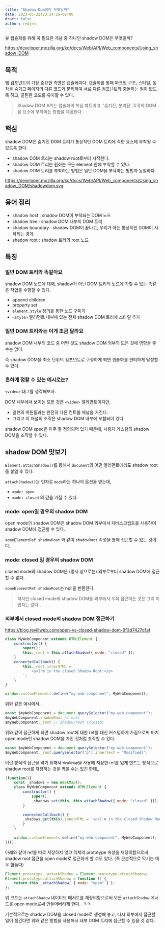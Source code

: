 ```yaml
---
title: "Shadow Dom이란 무엇일까"
date: 2023-05-22T23:24:26+09:00
draft: false
author: redjen
---
```

뷰 캡슐화를 위해 꼭 필요한 개념 중 하나인 shadow DOM은 무엇일까?

https://developer.mozilla.org/ko/docs/Web/API/Web_components/Using_shadow_DOM

## 목적

웹 컴포넌트의 가장 중요한 측면은 캡슐화이다. 
캡슐화를 통해 마크업 구조, 스타일, 동작을 숨기고 페이지의 다른 코드와 분리하여 서로 다른 컴포넌트와 충돌하는 일이 없도록 하고, 클린한 코드를 유지할 수 있다.

>Shadow DOM API는 캡슐화의 핵심 파트이고, '숨겨진, 분리된' 각각의 DOM을 요소에 부착하는 방법을 제공한다.

## 핵심

shadow DOM은 숨겨진 DOM 트리가 통상적인 DOM 트리에 속한 요소에 부착될 수 있도록 한다.
- shadow DOM 트리는 shadow root로부터 시작한다.
- shadow DOM 트리는 원하는 모든 element 안에 부착할 수 있다.
- shadow DOM 트리를 부착하는 방법은 일반 DOM을 부탁하는 방법과 동일하다.

https://developer.mozilla.org/ko/docs/Web/API/Web_components/Using_shadow_DOM/shadowdom.svg

## 용어 정리

- shadow host : shadow DOM이 부착되는 DOM 노드
- shadow tree : shadow DOM 내부의 DOM 트리
- shadow boundary : shadow DOM이 끝나고, 우리가 아는 통상적인 DOM이 시작되는 경계
- shadow root : shadow 트리의 root 노드

## 특징

### 일반 DOM 트리와 똑같아요 

shadow DOM 노드에 대해, shadow가 아닌 DOM 트리의 노드에 가할 수 있는 똑같은 작업을 수행할 수 있다.
- append children
- property set
- `element.style` 정의를 통한 노드 꾸미기
- `<style>` 엘리먼트 내부에 있는 전체 shadow DOM 트리에 스타일 추가

### 일반 DOM 트리와는 이게 조금 달라요

shadow DOM 내부의 코드 중 어떤 것도 shadow DOM 외부의 모든 것에 영향을 줄 수는 없다.

즉 shadow DOM을 최소 단위의 컴포넌트로 구성하게 되면 캡슐화를 편리하게 달성할 수 있다.

### 흔하게 접할 수 있는 예시로는?

`<video>` 태그를 생각해보자.

DOM 내부에서 보이는 모든 것은 `<video>` 엘리먼트이지만,
- 일련의 버튼들과는 완전히 다른 컨트롤 패널을 가진다.
- 그리고 이 패널의 조작은 shadow DOM 내부에 포함되어 있다.

shadow DOM spec은 아주 잘 정의되어 있기 때문에, 사용자 커스텀의 shadow DOM을 조작할 수 있다.

## shadow DOM 맛보기

`Element.attachShadow()`를 통해서 `document`의 어떤 엘리먼트에라도 shadow root를 붙일 후 있다.

`attachShadow()`는 인자로 `mode`라는 하나의 옵션을 받는데,
- `mode: open`
- `mode: closed` 의 값을 가질 수 있다.

### mode: open일 경우의 shadow DOM

open mode의 shadow DOM은 shadow DOM 외부에서 자바스크립트를 사용하여 shadow DOM에 접근할 수 있다.

`someElementRef.shadowRoot` 와 같이 `shadowRoot` 속성을 통해 접근할 수 있는 것이다.

### mode: closed 일 경우의 shadow DOM

closed mode의 shadow DOM은 (명세 상으로는) 외부로부터 shadow DOM에 접근할 수 없다.

`someElementRef.shadowRoot`는 null을 반환한다. 

> 하지만 closed mode의 shadow DOM을 외부에서 우회 접근하는 것은 그리 어렵지는 않다..

### 외부에서 closed mode의 shadow DOM 접근하기

https://blog.revillweb.com/open-vs-closed-shadow-dom-9f3d7427d1af

```js
class MyWebComponent extends HTMLElement {  
    constructor() {  
        super();  
        this._root = this.attachShadow({ mode: "closed" });
    }  
    connectedCallback() {  
        this._root.innerHTML = `  
            <p>I'm in the closed Shadow Root!</p>  
        `;  
    }  
}

window.customElements.define("my-web-component", MyWebComponent);
```

위와 같은 예시에서..

```js
const $myWebComponent = document.querySelector("my-web-component");  
$myWebComponent.shadowRoot // null  
$myWebComponent._root // shadow-root (closed)
```

위와 같이 접근하게 되면 shadow root에 대한 ref를 대신 커스텀하게 가짐으로써 마치 open mode인 shadow DOM을 가진 것처럼 조작할 수 있다.

```js
const $myWebComponent = document.querySelector("my-web-component");  
$myWebComponent._root.querySelector("p").innerText = "Modified!";
```

이런 방식의 접근을 막기 위해서 `WeakMap`을 사용해 저장한 ref를 잃게 만드는 방식으로 shadow root를 저장하는 것을 막을 수는 있긴 한데,,

```js
(function(){  
	const _shadows = new WeakMap();
	class MyWebComponent extends HTMLElement {  
		constructor() {  
			super();  
			_shadows.set(this, this.attachShadow({ mode: "closed" }));  
		}
		 
		connectedCallback() {  
		_shadows.get(this).innerHTML = `<p>I'm in the closed Shadow Root</p>`;  
		}  
	}  
  
	window.customElements.define("my-web-component", MyWebComponent);  
})();
```

아래와 같이 ref를 따로 저장하지 않고 객체의 prototype 속성을 재정의함으로써 shadow root 접근을 open mode로 접근하게 할 수도 있다. (즉 근본적으로 막기는 매우 힘들다)

```js
Element.prototype._attachShadow = Element.prototype.attachShadow;  
Element.prototype.attachShadow = function () {  
	return this._attachShadow( { mode: "open" } );  
};
```

위 코드는 `attachShadow` 네이티브 메서드를 재정의함으로써 모든 `attachShadow` 메서드를 open mode로써 만들어버리게 한다.. ㅋㅋ

기본적으로는 shadow DOM을 closed mode로 생성해 놓고, 다시 외부에서 접근할 일이 생긴다면 위와 같은 방법을 사용해서 내부 DOM 트리에 접근할 수 있을 것 같다.
